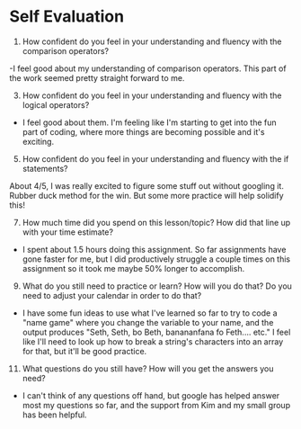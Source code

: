 # Self Evaluation

1. How confident do you feel in your understanding and fluency with the comparison operators?

-I feel good about my understanding of comparison operators. This part of the work seemed pretty straight forward to me.

3. How confident do you feel in your understanding and fluency with the logical operators?

- I feel good about them. I'm feeling like I'm starting to get into the fun part of coding, where more things are becoming possible and it's exciting.

5. How confident do you feel in your understanding and fluency with the if statements?

About 4/5, I was really excited to figure some stuff out without googling it. Rubber duck method for the win. But some more practice will help solidify this!

7. How much time did you spend on this lesson/topic? How did that line up with your time estimate?

- I spent about 1.5 hours doing this assignment. So far assignments have gone faster for me, but I did productively struggle a couple times on this assignment so it took me maybe 50% longer to accomplish.

9. What do you still need to practice or learn? How will you do that? Do you need to adjust your calendar in order to do that?

- I have some fun ideas to use what I've learned so far to try to code a "name game" where you change the variable to your name, and the output produces "Seth, Seth, bo Beth, banananfana fo Feth.... etc." I feel like I'll need to look up how to break a string's characters into an array for that, but it'll be good practice.

11. What questions do you still have? How will you get the answers you need?

- I can't think of any questions off hand, but google has helped answer most my questions so far, and the support from Kim and my small group has been helpful.
